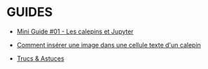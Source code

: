 # GUIDES

* [Mini Guide #01 - Les calepins et Jupyter](/documentation/guides/Mini%20Guide%2001%20-%20Les%20calepin%20et%20Jupyter.md)

* [Comment insérer une image dans une cellule texte d'un calepin](/documentation/guides/Comment%20insérer%20une%20image%20dans%20une%20cellule%20texte%20d'un%20calepin.md)

* [Trucs & Astuces](/documentation/guides/Trucs%20%26%20Astuces.md)

